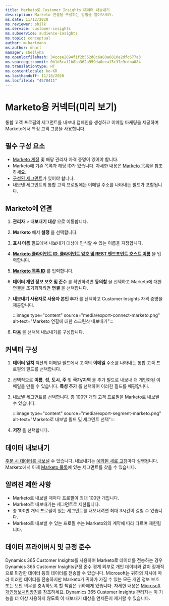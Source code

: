 ```yaml
---
title: Marketo로 Customer Insights 데이터 내보내기
description: Marketo 연결을 구성하는 방법을 알아보세요.
ms.date: 11/12/2020
ms.reviewer: philk
ms.service: customer-insights
ms.subservice: audience-insights
ms.topic: conceptual
author: m-hartmann
ms.author: mhart
manager: shellyha
ms.openlocfilehash: 34ccee2894f1f2b552d0c6a88a6810e2dfc677a3
ms.sourcegitcommit: 0b1d3ca11b8ba362a959da0eea15c37e9cdba084
ms.translationtype: HT
ms.contentlocale: ko-KR
ms.lasthandoff: 11/18/2020
ms.locfileid: "4570411"
---
```

# <a name="connector-for-marketo-preview"></a>Marketo용 커넥터(미리 보기)

통합 고객 프로필의 세그먼트를 내보내 캠페인을 생성하고 이메일 마케팅을 제공하며 Marketo에서 특정 고객 그룹을 사용합니다.

## <a name="prerequisites"></a>필수 구성 요소

-   [Marketo 계정](https://login.marketo.com/) 및 해당 관리자 자격 증명이 있어야 합니다.
-   Marketo에 기존 목록과 해당 ID가 있습니다. 자세한 내용은 [Marketo 목록](https://docs.marketo.com/display/public/DOCS/Understanding+Static+Lists)을 참조하세요.
-   [구성된 세그먼트](segments.md)가 있어야 합니다.
-   내보낸 세그먼트의 통합 고객 프로필에는 이메일 주소를 나타내는 필드가 포함됩니다.

## <a name="connect-to-marketo"></a>Marketo에 연결

1. **관리자** > **내보내기 대상** 으로 이동합니다.

1. **Marketo** 에서 **설정** 을 선택합니다.

1. **표시 이름** 필드에서 내보내기 대상에 인식할 수 있는 이름을 지정합니다.

1. **[Marketo 클라이언트 ID, 클라이언트 암호 및 REST 엔드포인트 호스트 이름](https://developers.marketo.com/rest-api/authentication/)** 을 입력합니다.

1. **[Marketo 목록 ID](https://docs.marketo.com/display/public/DOCS/Understanding+Static+Lists)** 를 입력합니다. 

1. **데이터 개인 정보 보호 및 준수** 를 확인하려면 **동의함** 을 선택하고 Marketo에 대한 연결을 초기화하려면 **연결** 을 선택합니다.

1. **내보내기 사용자로 사용자 본인 추가** 를 선택하고 Customer Insights 자격 증명을 제공합니다.

   :::image type="content" source="media/export-connect-marketo.png" alt-text="Marketo 연결에 대한 스크린샷 내보내기":::

1. **다음** 을 선택해 내보내기를 구성합니다.

## <a name="configure-the-connector"></a>커넥터 구성

1. **데이터 일치** 섹션의 이메일 필드에서 고객의 **이메일** 주소를 나타내는 통합 고객 프로필의 필드를 선택합니다. 

1. 선택적으로 **이름**, **성**, **도시**, **주** 및 **국가/지역** 을 추가 필드로 내보내 더 개인화된 이메일을 만들 수 있습니다. **특성 추가** 를 선택하여 이러한 필드를 매핑합니다.

1. 내보낼 세그먼트를 선택합니다. 총 100만 개의 고객 프로필을 Marketo로 내보낼 수 있습니다.

   :::image type="content" source="media/export-segment-marketo.png" alt-text="Marketo로 내보낼 필드 및 세그먼트 선택":::

1. **저장** 을 선택합니다.

## <a name="export-the-data"></a>데이터 내보내기

[주문 시 데이터를 내보낼](export-destinations.md) 수 있습니다. 내보내기는 [예약된 새로 고침](system.md#schedule-tab)마다 실행됩니다. Marketo에서 이제 [Marketo 목록](ttps://docs.marketo.com/display/public/DOCS/Understanding+Static+Lists)에 있는 세그먼트를 찾을 수 있습니다.

## <a name="known-limitations"></a>알려진 제한 사항

- Marketo로 내보낼 때마다 프로필이 최대 100만 개입니다.
- Marketo로 내보내기는 세그먼트로 제한됩니다.
- 총 100만 개의 프로필이 있는 세그먼트를 내보내려면 최대 3시간이 걸릴 수 있습니다. 
- Marketo로 내보낼 수 있는 프로필 수는 Marketo와의 계약에 따라 다르며 제한됩니다.

## <a name="data-privacy-and-compliance"></a>데이터 프라이버시 및 규정 준수

Dynamics 365 Customer Insights를 사용하여 Marketo로 데이터를 전송하는 경우 Dynamics 365 Customer Insights규정 준수 경계 외부로 개인 데이터와 같이 잠재적으로 민감한 데이터 등의 데이터를 전송할 수 있습니다. Microsoft는 귀하의 지시에 따라 이러한 데이터를 전송하지만 Marketo가 귀하가 가질 수 있는 모든 개인 정보 보호 또는 보안 의무를 충족하도록 할 책임은 귀하에게 있습니다. 자세한 내용은 [Microsoft 개인정보처리방침](https://go.microsoft.com/fwlink/?linkid=396732)를 참조하세요.
Dynamics 365 Customer Insights 관리자는 이 기능을 더 이상 사용하지 않도록 이 내보내기 대상을 언제든지 제거할 수 있습니다.

